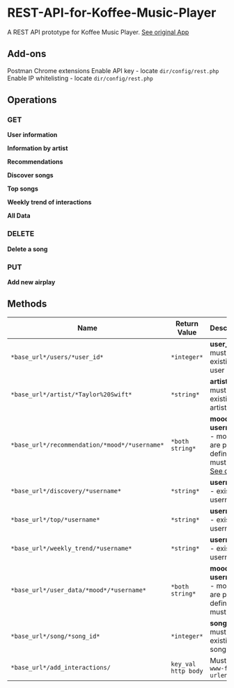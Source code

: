 # REST-API-for-Koffee-Music-Player
A REST API prototype for Koffee Music Player. [See original App](https://github.com/1jhock/Koffee-A-Web-based-Personal-Music-Player) 

## Add-ons 
Postman Chrome extensions
Enable API key - locate `dir/config/rest.php`
Enable IP whitelisting - locate `dir/config/rest.php`

## Operations
### GET
**User information**   

**Information by artist**   

**Recommendations**   

**Discover songs**   

**Top songs**   

**Weekly trend of interactions**   

**All Data**   
### DELETE
**Delete a song**   

   
### PUT   
**Add new airplay**   

## Methods
| Name        									      | Return Value          | Description                              
| ----------------------------------------------------|-----------------------|--------------------------------------------
| ` *base_url*/users/*user_id* `                      | ` *integer* `         | **user_id** - must be existing user id.
| ` *base_url*/artist/*Taylor%20Swift* `              | ` *string* `          | **artist** - must be existing artist.
| ` *base_url*/recommendation/*mood*/*username* `     | ` *both string* `     | **mood + username** - moods are pre-defined and must exist. [See docs.](https://github.com/1jhock/Koffee-A-Web-based-Personal-Music-Player) 
| ` *base_url*/discovery/*username* `				  | ` *string* `		  | **username** - existing username.
| ` *base_url*/top/*username* `						  | ` *string* `          | **username** - existing username.
| ` *base_url*/weekly_trend/*username* `		      | ` *string* `          | **username** - existing username.
| ` *base_url*/user_data/*mood*/*username* `		  | ` *both string* `     | **mood + username** - moods are pre-defined and must exist.
| ` *base_url*/song/*song_id* `						  | ` *integer* `         | **song_id** - must be existing song id.
| ` *base_url*/add_interactions/ `					  | ` key_val http body ` | Must be `x-www-form-urlencoded`

